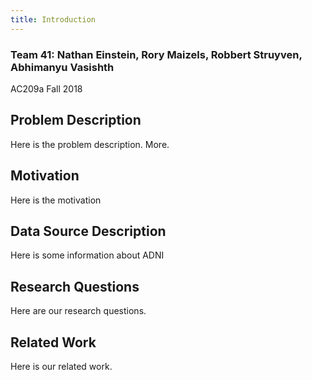 ```yaml
---
title: Introduction
---
```


### Team 41: Nathan Einstein, Rory Maizels, Robbert Struyven, Abhimanyu Vasishth
AC209a Fall 2018

## Problem Description

Here is the problem description. More.

## Motivation

Here is the motivation

## Data Source Description

Here is some information about ADNI

## Research Questions

Here are our research questions.

## Related Work

Here is our related work.
